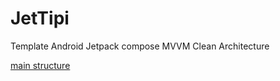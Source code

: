 # JetTipi
Template Android Jetpack compose MVVM Clean Architecture 

[main structure](https://github.com/Thomas-Bagnolati/JetTipi/tree/master/app/src/main/java/com/bagnolati/jettipi)
